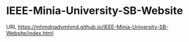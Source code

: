 # IEEE-Minia-University-SB-Website

URL
https://mhmdnadymhmd.github.io/IEEE-Minia-University-SB-Website/index.html